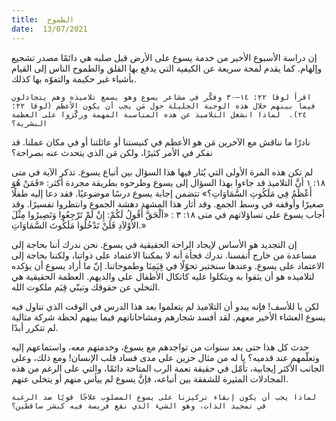 ```yaml
---
title:  الطموح
date:  13/07/2021
---
```


إن دراسة الأسبوع الأخير من خدمة يسوع على الأرض قبل صلبه هي دائمًا مصدر تشجيع وإلهام.  كما يقدم لمحة سريعة عن الكيفية التي يدفع بها القلق والطموح الناس إلى القيام بأشياء غير حكيمة والتفوّه بها كذلك.

`اقرأ لوقا ٢٢: ١٤–٣٠ وفكّر في مشاعر يسوع وهو يسمع تلاميذه وهم يتجادلون فيما بينهم خلال هذه الوجبة الجليلة حول مَن يجب أن يكون الأعظم (لوقا ٢٢: ٢٤).  لماذا انشغل التلاميذ عن هذه المناسبة المهمة وركَّزوا على العظمة البشرية؟`

نادرًا ما نناقش مع الآخرين مَن هو الأعظم في كنيستنا أو عائلتنا أو في مكان عملنا.  قد نفكر في الأمر كثيرًا، ولكن مَن الذي يتحدث عنه بصراحة؟

لم تكن هذه المرة الأولى التي يُثار فيها هذا السؤال بين أتباع يسوع.  تذكر الآية في متى ١٨: ١ أنَّ التلاميذ قد جاءوا بهذا السؤال إلى يسوع وطرحوه بطريقة مجردة أكثر: «فَمَنْ هُوَ أَعْظَمُ فِي مَلَكُوتِ السَّمَاوَاتِ؟» تتضمن إجابة يسوع درسًا موضوعيًا.  فقد دعا إليه طفلًا صغيرًا وأوقفه في وسط الجمع. وقد أثار هذا المشهد دهشة الجموع وانتظروا تفسيرًا. وقد أجاب يسوع على تساؤلاتهم في متى ١٨: ٣ : «اَلْحَقَّ أَقُولُ لَكُمْ: إِنْ لَمْ تَرْجِعُوا وَتَصِيرُوا مِثْلَ الأَوْلاَدِ فَلَنْ تَدْخُلُوا مَلَكُوتَ السَّمَاوَاتِ.»

إن التجديد هو الأساس لإيجاد الراحة الحقيقية في يسوع.  نحن ندرك أننا بحاجة إلى مساعدة من خارج أنفسنا.  ندرك فجأة أنه لا يمكننا الاعتماد على ذواتنا، ولكننا بحاجة إلى الاعتماد على يسوع. وعندها سنختبر تحوّلًا في قِيَمِنَا وطموحاتنا. إنّ ما أراد يسوع أن يؤكده لتلاميذه هو أن يثقوا به ويتكلوا عليه كاتكال الأطفال على والديهم. العظمة الحقيقية هي التخلي عن حقوقك وتبنّي قِيَم ملكوت الله.

لكن يا للأسف! فإنه يبدو أن التلاميذ لم يتعلموا بعد هذا الدرس في الوقت الذي تناول فيه يسوع العشاء الأخير معهم.  لقد أفسد شجارهم ومشاحاناتهم فيما بينهم لحظة شركة مثالية لم تتكرر أبدًا.

حدث كل هذا حتى بعد سنوات من تواجدهم مع يسوع، وخدمتهم معه، واستماعهم إليه وتعلّمهم عند قدميه؟  يا له من مثال حزين على مدى فساد قلب الإنسان! ومع ذلك، وعلى الجانب الأكثر إيجابية، تأمّل في حقيقة نعمة الرب المتاحة دائمًا، والتي على الرغم من هذه المجادلات المثيرة للشفقة بين أتباعه، فإنَّ يسوع لم ييأس منهم أو يتخلى عنهم.

`لماذا يجب أن يكون إبقاء تركيزنا على يسوع المصلوب علاجًا قويًا ضد الرغبة في تمجيد الذات، وهو الشيء الذي نقع فريسة فيه كبشر ساقطين؟`